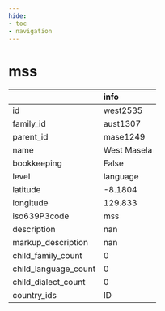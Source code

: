 ```yaml
---
hide:
- toc
- navigation
---
```

# mss
|                      | info        |
|:---------------------|:------------|
| id                   | west2535    |
| family_id            | aust1307    |
| parent_id            | mase1249    |
| name                 | West Masela |
| bookkeeping          | False       |
| level                | language    |
| latitude             | -8.1804     |
| longitude            | 129.833     |
| iso639P3code         | mss         |
| description          | nan         |
| markup_description   | nan         |
| child_family_count   | 0           |
| child_language_count | 0           |
| child_dialect_count  | 0           |
| country_ids          | ID          |